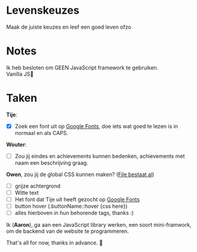 # Levenskeuzes

Maak de juiste keuzes en leef een goed leven ofzo

# Notes

Ik heb besloten om GEEN JavaScript framework te gebruiken.\
Vanilla JS🍦

# Taken

**Tije**:
- [x] Zoek een font uit op [Google Fonts](http://fonts.google.com/), doe iets wat goed te lezen is in normaal en als CAPS.

**Wouter**:
- [ ] Zou jij eindes en achievements kunnen bedenken, achievements met naam een beschrijving graag.

**Owen**, zou jij de global CSS kunnen maken? ([File bestaat al](https://github.com/AaronMarcusDev/blob/main/src/styles/global.css))

- [ ]  grijze achtergrond
- [ ]  Witte text
- [ ]  Het font dat Tije uit heeft gezocht op [Google Fonts](http://fonts.google.com/)
- [ ] button hover (.buttonName::hover {css here})
- [ ]  alles hierboven in hun behorende tags, thanks :)

Ik (**Aaron**), ga aan een JavaScript library werken, een soort mini-framwork,
om de backend van de website te programmeren.

That's all for now, thanks in advance. 🙂
